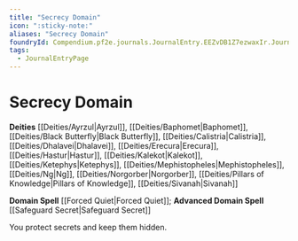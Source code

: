 ```yaml
---
title: "Secrecy Domain"
icon: ":sticky-note:"
aliases: "Secrecy Domain"
foundryId: Compendium.pf2e.journals.JournalEntry.EEZvDB1Z7ezwaxIr.JournalEntryPage.S1gyomjojgtCdxc3
tags:
  - JournalEntryPage
---
```


# Secrecy Domain
**Deities** [[Deities/Ayrzul|Ayrzul]], [[Deities/Baphomet|Baphomet]], [[Deities/Black Butterfly|Black Butterfly]], [[Deities/Calistria|Calistria]], [[Deities/Dhalavei|Dhalavei]], [[Deities/Erecura|Erecura]], [[Deities/Hastur|Hastur]], [[Deities/Kalekot|Kalekot]], [[Deities/Ketephys|Ketephys]], [[Deities/Mephistopheles|Mephistopheles]], [[Deities/Ng|Ng]], [[Deities/Norgorber|Norgorber]], [[Deities/Pillars of Knowledge|Pillars of Knowledge]], [[Deities/Sivanah|Sivanah]]

**Domain Spell** [[Forced Quiet|Forced Quiet]]; **Advanced Domain Spell** [[Safeguard Secret|Safeguard Secret]]

You protect secrets and keep them hidden.